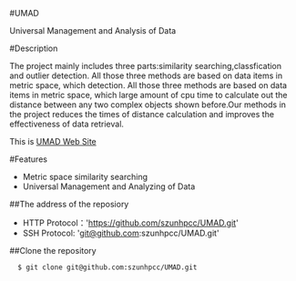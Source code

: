 #UMAD

Universal Management and Analysis of Data

#Description

The project mainly includes three parts:similarity searching,classfication and outlier 
detection. All those three methods are based on data items in metric space, which 
detection. All those three methods are based on data items in metric space, which 
large amount of cpu time to calculate out the distance between any two complex objects 
shown before.Our methods in the project reduces the times of distance calculation and 
improves the effectiveness of data retrieval.

This is [UMAD Web Site](http://umad.5520.pw/umad_Introduce/index.html)

#Features
  * Metric space similarity searching
  * Universal Management and Analyzing of Data
	
##The address of the reposiory

* HTTP Protocol：'https://github.com/szunhpcc/UMAD.git'
* SSH Protocol: 'git@github.com:szunhpcc/UMAD.git'

##Clone the repository

      $ git clone git@github.com:szunhpcc/UMAD.git

